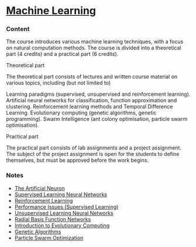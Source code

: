 # [Machine Learning](http://www.uu.se/en/admissions/master/selma/kursplan/?kpid=31376&type=1)

### Content
The course introduces various machine learning techniques, with a focus on natural computation methods. The course is divided into a theoretical part (4 credits) and a practical part (6 credits).

Theoretical part

The theoretical part consists of lectures and written course material on various topics, including (but not limited to)

Learning paradigms (supervised, unsupervised and reinforcement learning).
Artificial neural networks for classification, function approximation and clustering.
Reinforcement learning methods and Temporal Difference Learning.
Evolutionary computing (genetic algorithms, genetic programming).
Swarm Intelligence (ant colony optimisation, particle swarm optimisation).

Practical part

The practical part consists of lab assignments and a project assignment. The subject of the project assignment is open for the students to define themselves, but must be approved before the work begins.

### Notes
  - [The Artificial Neuron](ch-02-the-artificial-neuron.md)
  - [Supervised Learning Neural Networks](ch-03-supervised-learning-neural-networks.md)
  - [Reinforcement Learning](ch-06-reinforcement-learning.md)
  - [Performance Issues (Supervised Learning)](ch-07-performance-issues.md)
  - [Unsupervised Learning Neural Networks](ch-04-unsupervised-learning-neural-networks.md)
  - [Radial Basis Function Networks](ch-05-radial-basis-function-networks.md)
  - [Introduction to Evolutionary Computing](ch-08-introduction-to-evolutionary-computing.md)
  - [Genetic Algorithms](ch-09-genetic-algorithms.md)
  - [Particle Swarm Optimization](ch-16-particle-swarm-optimization.md)
